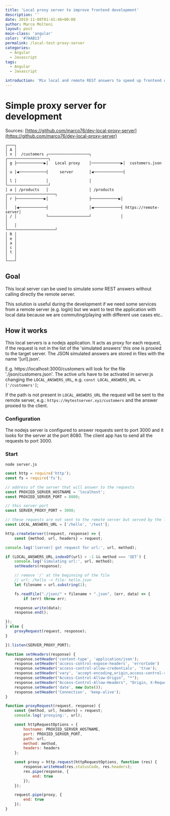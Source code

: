 ```yaml
---
title: 'Local proxy server to improve frontend development'
description: ''
date: 2019-11-08T01:41:48+00:00
author: Marco Molteni
layout: post
main-class: 'angular'
color: '#7AAB13'
permalink: /local-test-proxy-server
categories:
  - Angular
  - Javascript
tags:
  - Angular
  - Javascript

introduction: 'Mix local and remote REST answers to speed up frontend dev'
---
```

# Simple proxy server for development
Sources: [https://github.com/marco76/dev-local-proxy-server](https://github.com/marco76/dev-local-proxy-server)

```
┌───┐                                                                     
│ A │                                                                     
│ n │  /customers ┌──────────────────┐              ┌──────────────────┐  
│ g ├────────────▶│   Local proxy    │─────────────▶│  customers.json  │  
│ u │◀────────────┤     server       │◀─────────────┤                  │  
│ l │             │                  │              └──────────────────┘  
│ a │ /products   │                  │ /products   ┌─────────────────────┐
│ r ├────────────▶│                  ├────────────▶│                     │
│   │◀────────────┤                  │◀────────────┤ https://remote-server│
│ / │             └──────────────────┘             │                     │
│   │                                              └─────────────────────┘
│ R │                                                                     
│ e │                                                                     
│ a │                                                                     
│ c │                                                                     
│ t │                                                                     
│   │                                                                     
└───┘                                                                           
```

## Goal
This local server can be used to simulate _some_ REST answers without calling directly the remote server.

This solution is useful during the development if we need some services from a remote server (e.g. login) but we want
 to test the application with local data because we are commuting/playing with different use cases etc.. 

## How it works
This local servers is a nodejs application. It acts as proxy for each request, if the request is not in the list of the 'simulated answers' this one is proxied to the target server.
The JSON simulated answers are stored in files with the name '[url].json'.

E.g. https://localhost:3000/customers will look for the file './json/customers.json'.
The active urls have to be activated in server.js changing the `LOCAL_ANSWERS_URL`, e.g. `const LOCAL_ANSWERS_URL = ['/customers']`;

If the path is not present in `LOCAL_ANSWERS_URL` the request will be sent to the remote server, e.g.:
`https://mytestserver.xyz/customers` and the answer proxied to the client.

### Configuration
The nodejs server is configured to answer requests sent to port 3000 and it looks for the server at the port 8080.
The client app has to send all the requests to port 3000.

### Start
`node server.js`


``` javascript
const http = require('http');
const fs = require('fs');

// address of the server that will answer to the requests
const PROXIED_SERVER_HOSTNAME = 'localhost';
const PROXIED_SERVER_PORT = 8080;

// this server port
const SERVER_PROXY_PORT = 3000;

// these requests are not sent to the remote server but served by the local nodejs
const LOCAL_ANSWERS_URL = ['/hello', '/test'];

http.createServer((request, response) => {
    const {method, url, headers} = request;

console.log('[server] got request for url:', url, method);

if (LOCAL_ANSWERS_URL.indexOf(url) > -1 && method === 'GET') {
    console.log('simulating url:', url, method);
    setHeaders(response);

    // remove '/' at the beginning of the file
    // url: /hello -> file: hello.json
    let filename = url.substring(1);

    fs.readFile("./json/" + filename + ".json", (err, data) => {
        if (err) throw err;

    response.write(data);
    response.end();

});
} else {
    proxyRequest(request, response);
}

}).listen(SERVER_PROXY_PORT);

function setHeaders(response) {
    response.setHeader('content-type', 'application/json');
    response.setHeader('access-control-expose-headers', 'errorCode')
    response.setHeader('access-control-allow-credentials', 'true');
    response.setHeader('vary', 'accept-encoding,origin,access-control-request-headers,access-control-request-method,accept-encoding');
    response.setHeader("Access-Control-Allow-Origin", "*");
    response.setHeader("Access-Control-Allow-Headers", "Origin, X-Requested-With, Content-Type, Accept");
    response.setHeader('date', new Date());
    response.setHeader('Connection', 'keep-alive');
}

function proxyRequest(request, response) {
    const {method, url, headers} = request;
    console.log('proxying:', url);

    const httpRequestOptions = {
        hostname: PROXIED_SERVER_HOSTNAME,
        port: PROXIED_SERVER_PORT,
        path: url,
        method: method,
        headers: headers
    };

    const proxy = http.request(httpRequestOptions, function (res) {
        response.writeHead(res.statusCode, res.headers);
        res.pipe(response, {
            end: true
        });
    });

    request.pipe(proxy, {
        end: true
    });
}
```
